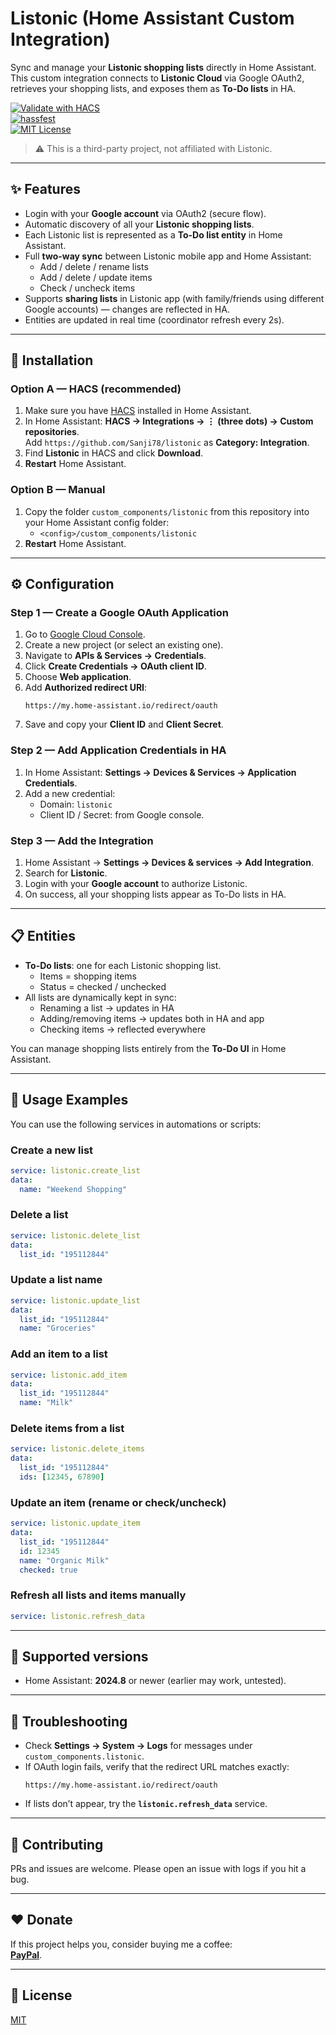 # Listonic (Home Assistant Custom Integration)

Sync and manage your **Listonic shopping lists** directly in Home Assistant.  
This custom integration connects to **Listonic Cloud** via Google OAuth2, retrieves your shopping lists, and exposes them as **To-Do lists** in HA.

[![Validate with HACS](https://img.shields.io/badge/HACS-validated-41BDF5)](https://hacs.xyz/)  
[![hassfest](https://img.shields.io/badge/hassfest-passing-brightgreen)](https://developers.home-assistant.io/docs/creating_integration_manifest/)  
[![MIT License](https://img.shields.io/badge/license-MIT-informational)](LICENSE.md)

> ⚠️ This is a third-party project, not affiliated with Listonic.

---

## ✨ Features

- Login with your **Google account** via OAuth2 (secure flow).  
- Automatic discovery of all your **Listonic shopping lists**.  
- Each Listonic list is represented as a **To-Do list entity** in Home Assistant.  
- Full **two-way sync** between Listonic mobile app and Home Assistant:
  - Add / delete / rename lists  
  - Add / delete / update items  
  - Check / uncheck items  
- Supports **sharing lists** in Listonic app (with family/friends using different Google accounts) — changes are reflected in HA.  
- Entities are updated in real time (coordinator refresh every 2s).  

---

## 🔧 Installation

### Option A — HACS (recommended)
1. Make sure you have [HACS](https://hacs.xyz/) installed in Home Assistant.
2. In Home Assistant: **HACS → Integrations → ⋮ (three dots) → Custom repositories**.  
   Add `https://github.com/Sanji78/listonic` as **Category: Integration**.
3. Find **Listonic** in HACS and click **Download**.
4. **Restart** Home Assistant.

### Option B — Manual
1. Copy the folder `custom_components/listonic` from this repository into your Home Assistant config folder:
   - `<config>/custom_components/listonic`
2. **Restart** Home Assistant.

---

## ⚙️ Configuration

### Step 1 — Create a Google OAuth Application
1. Go to [Google Cloud Console](https://console.cloud.google.com/).  
2. Create a new project (or select an existing one).  
3. Navigate to **APIs & Services → Credentials**.  
4. Click **Create Credentials → OAuth client ID**.  
5. Choose **Web application**.  
6. Add **Authorized redirect URI**:  
   ```
   https://my.home-assistant.io/redirect/oauth
   ```
7. Save and copy your **Client ID** and **Client Secret**.

### Step 2 — Add Application Credentials in HA
1. In Home Assistant: **Settings → Devices & Services → Application Credentials**.  
2. Add a new credential:  
   - Domain: `listonic`  
   - Client ID / Secret: from Google console.  

### Step 3 — Add the Integration
1. Home Assistant → **Settings → Devices & services → Add Integration**.  
2. Search for **Listonic**.  
3. Login with your **Google account** to authorize Listonic.  
4. On success, all your shopping lists appear as To-Do lists in HA.

---

## 📋 Entities

- **To-Do lists**: one for each Listonic shopping list.  
  - Items = shopping items  
  - Status = checked / unchecked  
- All lists are dynamically kept in sync:
  - Renaming a list → updates in HA  
  - Adding/removing items → updates both in HA and app  
  - Checking items → reflected everywhere  

You can manage shopping lists entirely from the **To-Do UI** in Home Assistant.

---

## 🔧 Usage Examples

You can use the following services in automations or scripts:

### Create a new list
```yaml
service: listonic.create_list
data:
  name: "Weekend Shopping"
```

### Delete a list
```yaml
service: listonic.delete_list
data:
  list_id: "195112844"
```

### Update a list name
```yaml
service: listonic.update_list
data:
  list_id: "195112844"
  name: "Groceries"
```

### Add an item to a list
```yaml
service: listonic.add_item
data:
  list_id: "195112844"
  name: "Milk"
```

### Delete items from a list
```yaml
service: listonic.delete_items
data:
  list_id: "195112844"
  ids: [12345, 67890]
```

### Update an item (rename or check/uncheck)
```yaml
service: listonic.update_item
data:
  list_id: "195112844"
  id: 12345
  name: "Organic Milk"
  checked: true
```

### Refresh all lists and items manually
```yaml
service: listonic.refresh_data
```

---

## 🧪 Supported versions
- Home Assistant: **2024.8** or newer (earlier may work, untested).

---

## 🐞 Troubleshooting
- Check **Settings → System → Logs** for messages under `custom_components.listonic`.  
- If OAuth login fails, verify that the redirect URL matches exactly:  
  ```
  https://my.home-assistant.io/redirect/oauth
  ```
- If lists don’t appear, try the **`listonic.refresh_data`** service.  

---

## 🙌 Contributing
PRs and issues are welcome. Please open an issue with logs if you hit a bug.

---

## ❤️ Donate
If this project helps you, consider buying me a coffee:  
**[PayPal](https://www.paypal.me/elenacapasso80)**.

---

## 📜 License
[MIT](LICENSE.md)

